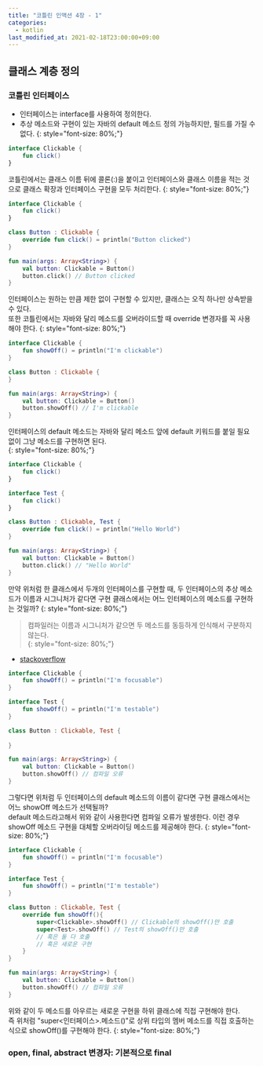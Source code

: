 ```yaml
---
title: "코틀린 인액션 4장 - 1"
categories: 
  - kotlin
last_modified_at: 2021-02-18T23:00:00+09:00
---
```


## 클래스 계층 정의
### 코틀린 인터페이스
- 인터페이스는 interface를 사용하여 정의한다.
- 추상 메소드와 구현이 있는 자바의 default 메소드 정의 가능하지만, 필드를 가질 수 없다.
{: style="font-size: 80%;"}

```kotlin
interface Clickable {
    fun click()
}
```

코틀린에서는 클래스 이름 뒤에 콜론(:)을 붙이고 인터페이스와 클래스 이름을 적는 것으로 클래스 확장과 인터페이스 구현을 모두 처리한다.
{: style="font-size: 80%;"}

```kotlin
interface Clickable {
    fun click()
}

class Button : Clickable {
    override fun click() = println("Button clicked")
}

fun main(args: Array<String>) {
    val button: Clickable = Button()
    button.click() // Button clicked
}
```

인터페이스는 원하는 만큼 제한 없이 구현할 수 있지만, 클래스는 오직 하나만 상속받을 수 있다.<br>
또한 코틀린에서는 자바와 달리 메소드를 오버라이드할 때 override 변경자를 꼭 사용해야 한다.
{: style="font-size: 80%;"}


```kotlin
interface Clickable {
    fun showOff() = println("I'm clickable")
}

class Button : Clickable {
}

fun main(args: Array<String>) {
    val button: Clickable = Button()
    button.showOff() // I'm clickable
}
```

인터페이스의 default 메소드는 자바와 달리 메소드 앞에 default 키워드를 붙일 필요없이 그냥 메소드를 구현하면 된다.<br>
{: style="font-size: 80%;"}

```kotlin
interface Clickable {
    fun click()
}

interface Test {
    fun click()
}

class Button : Clickable, Test {
    override fun click() = println("Hello World")
}

fun main(args: Array<String>) {
    val button: Clickable = Button()
    button.click() // "Hello World"
}
```

만약 위처럼 한 클래스에서 두개의 인터페이스를 구현할 때, 두 인터페이스의 추상 메소드가 이름과 시그니처가 같다면
구현 클래스에서는 어느 인터페이스의 메소드를 구현하는 것일까?
{: style="font-size: 80%;"}

> 컴파일러는 이름과 시그니처가 같으면 두 메소드를 동등하게 인식해서 구분하지 않는다.  
{: style="font-size: 80%;"}
- [stackoverflow](https://stackoverflow.com/questions/2801878/implementing-two-interfaces-in-a-class-with-same-method-which-interface-method)

```kotlin
interface Clickable {
    fun showOff() = println("I'm focusable")
}

interface Test {
    fun showOff() = println("I'm testable")
}

class Button : Clickable, Test {
    
}

fun main(args: Array<String>) {
    val button: Clickable = Button()
    button.showOff() // 컴파일 오류
}
```

그렇다면 위처럼 두 인터페이스의 default 메소드의 이름이 같다면 구현 클래스에서는 어느 showOff 메소드가 선택될까?<br>
default 메소드라고해서 위와 같이 사용한다면 컴파일 오류가 발생한다. 이런 경우 showOff 메소드 구현을 대체할
오버라이딩 메소드를 제공해야 한다.
{: style="font-size: 80%;"}

```kotlin
interface Clickable {
    fun showOff() = println("I'm focusable")
}

interface Test {
    fun showOff() = println("I'm testable")
}

class Button : Clickable, Test {
    override fun showOff(){
        super<Clickable>.showOff() // Clickable의 showOff()만 호출
        super<Test>.showOff() // Test의 showOff()만 호출 
        // 혹은 둘 다 호출
        // 혹은 새로운 구현
    }    
}

fun main(args: Array<String>) {
    val button: Clickable = Button()
    button.showOff() // 컴파일 오류
}
```

위와 같이 두 메소드를 아우르는 새로운 구현을 하위 클래스에 직접 구현해야 한다.<br>
즉 위처럼 "super<인터페이스>.메소드()"로 상위 타입의 멤버 메소드를 직접 호출하는 식으로 showOff()를 구현해야 한다.
{: style="font-size: 80%;"}

### open, final, abstract 변경자: 기본적으로 final
    



    
